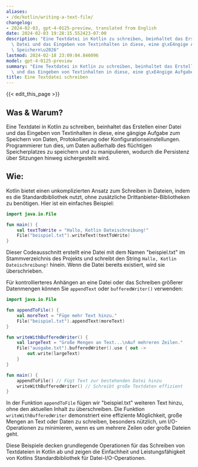 ```yaml
---
aliases:
- /de/kotlin/writing-a-text-file/
changelog:
- 2024-02-03, gpt-4-0125-preview, translated from English
date: 2024-02-03 19:28:15.552423-07:00
description: "Eine Textdatei in Kotlin zu schreiben, beinhaltet das Erstellen einer\
  \ Datei und das Eingeben von Textinhalten in diese, eine g\xE4ngige Aufgabe zum\
  \ Speichern\u2026"
lastmod: 2024-02-18 23:09:04.846096
model: gpt-4-0125-preview
summary: "Eine Textdatei in Kotlin zu schreiben, beinhaltet das Erstellen einer Datei\
  \ und das Eingeben von Textinhalten in diese, eine g\xE4ngige Aufgabe zum Speichern\u2026"
title: Eine Textdatei schreiben
---
```


{{< edit_this_page >}}

## Was & Warum?
Eine Textdatei in Kotlin zu schreiben, beinhaltet das Erstellen einer Datei und das Eingeben von Textinhalten in diese, eine gängige Aufgabe zum Speichern von Daten, Protokollierung oder Konfigurationseinstellungen. Programmierer tun dies, um Daten außerhalb des flüchtigen Speicherplatzes zu speichern und zu manipulieren, wodurch die Persistenz über Sitzungen hinweg sichergestellt wird.

## Wie:
Kotlin bietet einen unkomplizierten Ansatz zum Schreiben in Dateien, indem es die Standardbibliothek nutzt, ohne zusätzliche Drittanbieter-Bibliotheken zu benötigen. Hier ist ein einfaches Beispiel:

```kotlin
import java.io.File

fun main() {
    val textToWrite = "Hallo, Kotlin Dateischreibung!"
    File("beispiel.txt").writeText(textToWrite)
}
```
Dieser Codeausschnitt erstellt eine Datei mit dem Namen "beispiel.txt" im Stammverzeichnis des Projekts und schreibt den String `Hallo, Kotlin Dateischreibung!` hinein. Wenn die Datei bereits existiert, wird sie überschrieben.

Für kontrollierteres Anhängen an eine Datei oder das Schreiben größerer Datenmengen können Sie `appendText` oder `bufferedWriter()` verwenden:

```kotlin
import java.io.File

fun appendToFile() {
    val moreText = "Füge mehr Text hinzu."
    File("beispiel.txt").appendText(moreText)
}

fun writeWithBufferedWriter() {
    val largeText = "Große Mengen an Text...\nAuf mehreren Zeilen."
    File("ausgabe.txt").bufferedWriter().use { out ->
        out.write(largeText)
    }
}

fun main() {
    appendToFile() // Fügt Text zur bestehenden Datei hinzu
    writeWithBufferedWriter() // Schreibt große Textdaten effizient
}
```

In der Funktion `appendToFile` fügen wir "beispiel.txt" weiteren Text hinzu, ohne den aktuellen Inhalt zu überschreiben. Die Funktion `writeWithBufferedWriter` demonstriert eine effiziente Möglichkeit, große Mengen an Text oder Daten zu schreiben, besonders nützlich, um I/O-Operationen zu minimieren, wenn es um mehrere Zeilen oder große Dateien geht.

Diese Beispiele decken grundlegende Operationen für das Schreiben von Textdateien in Kotlin ab und zeigen die Einfachheit und Leistungsfähigkeit von Kotlins Standardbibliothek für Datei-I/O-Operationen.
